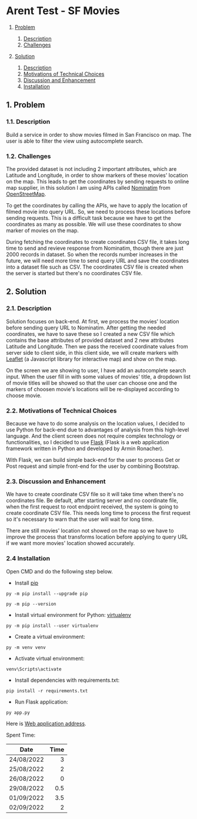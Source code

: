 

# Arent Test - SF Movies

1. [Problem](#prob)
    1. [Description](#prob-description)
    2. [Challenges](#prob-challenges)

2. [Solution](#sol)
    1. [Description](#sol-description)
    2. [Motivations of Technical Choices](#sol-motivation)
    3. [Discussion and Enhancement](#sol-discussion-enhancement)
    4. [Installation](#sol-installation)


## 1. Problem <a id='prob'></a>
### 1.1. Description <a id='prob-description'></a>
Build a service in order to show movies filmed in San Francisco on map. The user is able to filter the view using autocomplete search.

### 1.2. Challenges <a id='prob-challenges'></a>
The provided dataset is not including 2 important attributes, which are Latitude and Longitude, in order to show markers of these movies' location on the map. This leads to get the coordinates by sending requests to online map supplier, in this solution I am using APIs called [Nominatim](https://nominatim.openstreetmap.org/ui/search.html) from [OpenStreetMap](https://www.openstreetmap.org).

To get the coordinates by calling the APIs, we have to apply the location of filmed movie into query URL. So, we need to process these locations before sending requests. This is a difficult task because we have to get the coordinates as many as possible. We will use these coordinates to show marker of movies on the map.

During fetching the coordinates to create coordinates CSV file, it takes long time to send and revieve response from Nominatim, though there are just 2000 records in dataset. So when the records number increases in the future, we will need more time to send query URL and save the coordinates into a dataset file such as CSV. The coordinates CSV file is created when the server is started but there's no coordinates CSV file.

## 2. Solution <a id='sol'></a>
### 2.1. Description <a id="sol-description"></a>
Solution focuses on back-end. At first, we process the movies' location before sending query URL to Nominatim. After getting the needed coordinates, we have to save these so I created a new CSV file which contains the base attributes of provided dataset and 2 new attributes Latitude and Longitude. Then we pass the received coordinate values from server side to client side, in this client side, we will create markers with [Leaflet](https://leafletjs.com/) (a Javascript library for interactive map) and show on the map.

On the screen we are showing to user, I have add an autocomplete search input. When the user fill in with some values of movies' title, a dropdown list of movie titles will be showed so that the user can choose one and the markers of choosen movie's locations will be re-displayed according to choose movie.

### 2.2. Motivations of Technical Choices <a id="sol-motivation"></a>
Because we have to do some analysis on the location values, I decided to use Python for back-end due to advantages of analysis from this high-level language. And the client screen does not require complex technology or functionalities, so I decided to use [Flask](https://flask.palletsprojects.com/en/2.2.x/) (Flask is a web application framework written in Python and developed by Armin Ronacher).

With Flask, we can build simple back-end for the user to process Get or Post request and simple front-end for the user by combining Bootstrap.

### 2.3. Discussion and Enhancement <a id="sol-discussion-enhancement"></a>
We have to create coordinate CSV file so it will take time when there's no coordinates file. Be default, after starting server and no coordinate file, when the first request to root endpoint received, the system is going to create coordinate CSV file. This needs long time to process the first request so it's necessary to warn that the user will wait for long time.

There are still movies' location not showed on the map so we have to improve the process that transforms location before applying to query URL if we want more movies' location showed accurately.

### 2.4 Installation <a id="sol-installation"></a>
Open CMD and do the following step below.

+ Install [pip](https://packaging.python.org/en/latest/key_projects/#pip)
```
py -m pip install --upgrade pip

py -m pip --version
```

+ Install virtual environment for Python: [virtualenv](https://packaging.python.org/en/latest/key_projects/#virtualenv)
```
py -m pip install --user virtualenv
```

+ Create a virtual environment:
```
py -m venv venv
```

+ Activate virtual environment:
```
venv\Scripts\activate
```

+ Install dependencies with requirements.txt:
```
pip install -r requirements.txt
```

+ Run Flask application:
```
py app.py
```

Here is [Web application address](http://localhost:5000/).

Spent Time:

|   Date        |   Time|
|:-------------:|------:|
|	24/08/2022	|	3	|
|	25/08/2022	|	2	|
|	26/08/2022	|	0	|
|	29/08/2022	|	0.5	|
|	01/09/2022	|	3.5	|
|	02/09/2022	|	2	|
